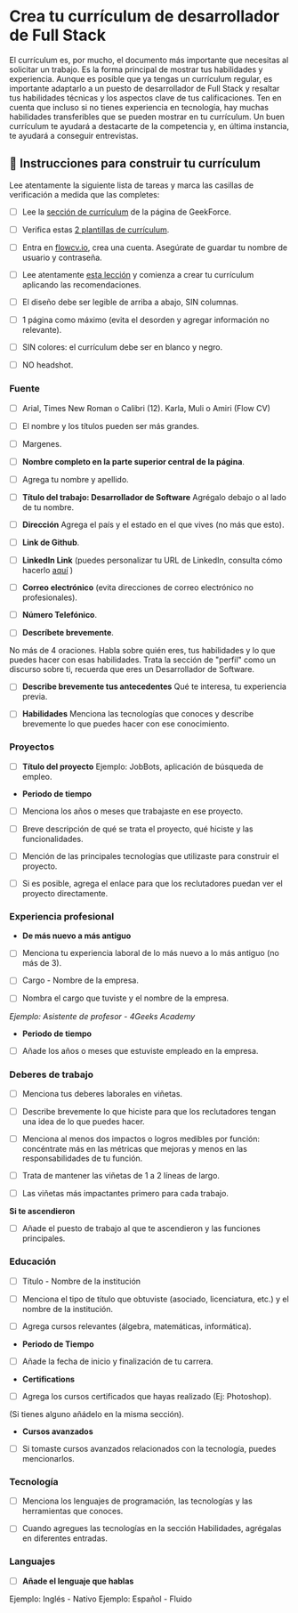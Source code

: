 # Crea tu currículum de desarrollador de Full Stack 

El currículum es, por mucho, el documento más importante que necesitas al solicitar un trabajo. Es la forma principal de mostrar tus habilidades y experiencia. Aunque es posible que ya tengas un currículum regular, es importante adaptarlo a un puesto de desarrollador de Full Stack y resaltar tus habilidades técnicas y los aspectos clave de tus calificaciones. Ten en cuenta que incluso si no tienes experiencia en tecnología, hay muchas habilidades transferibles que se pueden mostrar en tu currículum. Un buen currículum te ayudará a destacarte de la competencia y, en última instancia, te ayudará a conseguir entrevistas. 

## 📝 Instrucciones para construir tu currículum

Lee atentamente la siguiente lista de tareas y marca las casillas de verificación a medida que las completes:

- [ ] Lee la [sección de currículum](https://4geeksacademy.notion.site/About-your-resume-af7f45a072154f459be8909b725241b3) de la página de GeekForce.

- [ ] Verifica estas [2 plantillas de currículum](https://drive.google.com/drive/folders/1YHKHoAqF4o8dk_1Fw5fLgtRvftEiTUun?usp=sharing).

- [ ] Entra en [flowcv.io](https://app.flowcv.com/), crea una cuenta. Asegúrate de guardar tu nombre de usuario y contraseña.
 
- [ ] Lee atentamente [esta lección](https://content.breatheco.de/en/lesson/making-an-amazing-resume) y comienza a crear tu currículum aplicando las recomendaciones.

- [ ] El diseño debe ser legible de arriba a abajo, SIN columnas.

- [ ] 1 página como máximo (evita el desorden y agregar información no relevante).

- [ ] SIN colores: el currículum debe ser en blanco y negro.

- [ ] NO headshot.

### Fuente

- [ ] Arial, Times New Roman o Calibri (12). Karla, Muli o Amiri (Flow CV)

- [ ] El nombre y los títulos pueden ser más grandes. 

- [ ] Margenes.

- [ ] **Nombre completo en la parte superior central de la página**.

- [ ] Agrega tu nombre y apellido.

- [ ] **Título del trabajo: Desarrollador de Software** Agrégalo debajo o al lado de tu nombre.

- [ ] **Dirección** Agrega el país y el estado en el que vives (no más que esto).

- [ ] **Link de Github**.

- [ ] **LinkedIn Link** (puedes personalizar tu URL de LinkedIn, consulta cómo hacerlo [aquí](https://www.linkedin.com/help/linkedin/answer/a542685/manage-your-public-profile-url?lang=en) )  

- [ ] **Correo electrónico** (evita direcciones de correo electrónico no profesionales).

- [ ] **Número Telefónico**.

- [ ] **Descríbete brevemente**.

No más de 4 oraciones. Habla sobre quién eres, tus habilidades y lo que puedes hacer con esas habilidades. Trata la sección de "perfil" como un discurso sobre ti, recuerda que eres un Desarrollador de Software.

- [ ] **Describe brevemente tus antecedentes** Qué te interesa, tu experiencia previa.
	
- [ ] **Habilidades** Menciona las tecnologías que conoces y describe brevemente lo que puedes hacer con ese conocimiento. 

### Proyectos

- [ ] **Título del proyecto** Ejemplo: JobBots, aplicación de búsqueda de empleo.

* **Periodo de tiempo**

- [ ] Menciona los años o meses que trabajaste en ese proyecto.

- [ ] Breve descripción de qué se trata el proyecto, qué hiciste y las funcionalidades.

- [ ] Mención de las principales tecnologías que utilizaste para construir el proyecto.

- [ ] Si es posible, agrega el enlace para que los reclutadores puedan ver el proyecto directamente.

### Experiencia profesional

* **De más nuevo a más antiguo**

- [ ] Menciona tu experiencia laboral de lo más nuevo a lo más antiguo (no más de 3).

- [ ] Cargo - Nombre de la empresa.

- [ ] Nombra el cargo que tuviste y el nombre de la empresa.

_Ejemplo: Asistente de profesor - 4Geeks Academy_

* **Periodo de tiempo**

- [ ] Añade los años o meses que estuviste empleado en la empresa.

### Deberes de trabajo

- [ ] Menciona tus deberes laborales en viñetas.

- [ ] Describe brevemente lo que hiciste para que los reclutadores tengan una idea de lo que puedes hacer.

- [ ] Menciona al menos dos impactos o logros medibles por función: concéntrate más en las métricas que mejoras y menos en las responsabilidades de tu función.

- [ ] Trata de mantener las viñetas de 1 a 2 líneas de largo.

- [ ] Las viñetas más impactantes primero para cada trabajo.

 **Si te ascendieron**

- [ ] Añade el puesto de trabajo al que te ascendieron y las funciones principales.

### Educación 

- [ ] Título - Nombre de la institución

- [ ] Menciona el tipo de título que obtuviste (asociado, licenciatura, etc.) y el nombre de la institución.

- [ ] Agrega cursos relevantes (álgebra, matemáticas, informática).

* **Periodo de Tiempo**

- [ ] Añade la fecha de inicio y finalización de tu carrera.

* **Certifications**

- [ ] Agrega los cursos certificados que hayas realizado (Ej: Photoshop).

(Si tienes alguno añádelo en la misma sección).

* **Cursos avanzados** 

- [ ] Si tomaste cursos avanzados relacionados con la tecnología, puedes mencionarlos.

### Tecnología

- [ ] Menciona los lenguajes de programación, las tecnologías y las herramientas que conoces.

- [ ] Cuando agregues las tecnologías en la sección Habilidades, agrégalas en diferentes entradas.

### Languajes

- [ ] **Añade el lenguaje que hablas**

Ejemplo: Inglés - Nativo
Ejemplo: Español - Fluido




